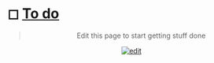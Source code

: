 <!-- ◻⬜🔳🔲✔✅ -->

# ◻ [To do](https://prp1277.github.io/To-Do/)

<center>

> Edit this page to start getting stuff done

<a href="https://github.com/prp1277/to-do/edit/master/README.md"><img src="https://img.shields.io/github/issues/prp1277/to-do.svg?label=edit%20page&logo=github&style=plastic" alt="edit"/></a>
</center>
